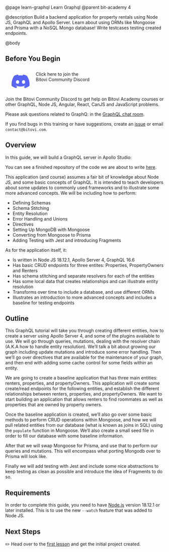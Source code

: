 @page learn-graphql Learn Graphql
@parent bit-academy 4

@description Build a backend application for property rentals using Node JS, GraphQL and Apollo Server.
        Learn about using ORMs like Mongoose and Prisma with a NoSQL Mongo database!
        Write testcases testing created endpoints.

@body

## Before You Begin

<p><a href="https://discord.gg/J7ejFsZnJ4">
<img src="./static/img/discord.png"
  style="float:left; margin:20px" width="57"/> <span style="margin-top: 10px;display: inline-block;">Click here to join the<br/>Bitovi Community Discord</span></a></p>

<br/>

Join the Bitovi Community Discord to get help on Bitovi Academy courses or other
GraphQL, Node JS, Angular, React, CanJS and JavaScript problems.

Please ask questions related to GraphQ: in the [GraphQL chat room](https://discord.gg/Qv26e4uq5z).

If you find bugs in this training or have suggestions, create an [issue](https://github.com/bitovi/academy/issues) or email `contact@bitovi.com`.

## Overview

In this guide, we will build a GraphQL server in Apollo Studio:

You can see a finished repository of the code we are about to write [here](https://github.com/bitovi/node-graphql-tutorial-2023).

This application (and course) assumes a fair bit of knowledge about Node JS, and some basic concepts of GraphQL. It is intended to teach developers about some updates to commonly used frameworks and to illustrate some more advanced concepts. We will be including how to perform:

- Defining Schemas
- Schema Stitching
- Entity Resolution
- Error Handling and Unions
- Directives
- Setting Up MongoDB with Mongoose
- Converting from Mongoose to Prisma
- Adding Testing with Jest and introducing Fragments

As for the application itself, it:

- Is written in Node JS 18.12.1, Apollo Server 4, GraphQL 16.6
- Has basic CRUD endpoints for three entites: Properties, PropertyOwners and Renters
- Has schema stitching and separate resolvers for each of the entities
- Has some local data that creates relationships and can illustrate entity resolution
- Transforms over time to include a database, and use different ORMs
- Illustrates an introduction to more advanced concepts and includes a baseline for testing endpoints

## Outline

This GraphQL tutorial will take you through creating different entities, how to create a server using Apollo Server 4, and some of the plugins available to use. We will go through queries, mutations, dealing with the resolver chain (A.K.A how to handle entity resolution). We’ll talk a bit about growing our graph including update mutations and introduce some error handling. Then we’ll go over directives that are available for the maintenance of your graph, and then end with adding some cache control for some fields within an entity.

We are going to create a baseline application that has three main entities: renters, properties, and propertyOwners. This application will create some create/read endpoints for the following entities, and establish the different relationships between renters, properties, and propertyOwners. We want to start building an application that allows renters to find roommates as well as properties that are owned by property owners.

Once the baseline application is created, we’ll also go over some basic methods to perform CRUD operations within Mongoose, and how we will pull related entities from our database (what is known as joins in SQL) using the `populate` function in Mongoose. We’ll also create a small seed file in order to fill our database with some baseline information.

After that we will swap Mongoose for Prisma, and use that to perform our queries and mutations. This will encompass what porting Mongodb over to Prisma will look like.

Finally we will add testing with Jest and include some nice abstractions to keep testing as clean as possible and introduce the idea of Fragments to do so.

## Requirements

In order to complete this guide, you need to have [Node.js](https://nodejs.org/en/) version
18.12.1 or later installed. This is to use the new `--watch` feature that was added to Node JS.

## Next Steps

✏️ Head over to the [first lesson](learn-graphql/setting-up-apollo.html) and get the initial project created.